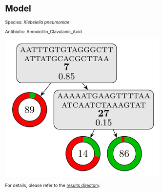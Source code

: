 
# Model

Species: *Klebsiella pneumoniae*

Antibiotic: Amoxicillin_Clavulanic_Acid

<a href="./model.pdf"><img src="./model.png" /></a>

For details, please refer to the [results directory](../../../../../results/cart_b/klebsiella%20pneumoniae/amoxicillin_clavulanic_acid/repeat_8/).

